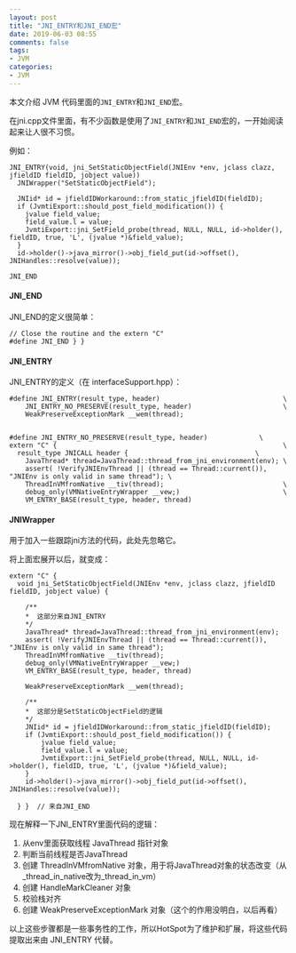 ```yaml
---
layout: post
title: "JNI_ENTRY和JNI_END宏"
date: 2019-06-03 08:55
comments: false
tags: 
- JVM
categories:	
- JVM
---
```


本文介绍 JVM 代码里面的`JNI_ENTRY`和`JNI_END`宏。
<!--more-->


在jni.cpp文件里面，有不少函数是使用了`JNI_ENTRY`和`JNI_END`宏的，一开始阅读起来让人很不习惯。

例如：

```
JNI_ENTRY(void, jni_SetStaticObjectField(JNIEnv *env, jclass clazz, jfieldID fieldID, jobject value))
  JNIWrapper("SetStaticObjectField");
 
  JNIid* id = jfieldIDWorkaround::from_static_jfieldID(fieldID);
  if (JvmtiExport::should_post_field_modification()) {
    jvalue field_value;
    field_value.l = value;
    JvmtiExport::jni_SetField_probe(thread, NULL, NULL, id->holder(), fieldID, true, 'L', (jvalue *)&field_value);
  }
  id->holder()->java_mirror()->obj_field_put(id->offset(), JNIHandles::resolve(value));
 
JNI_END
```


#### JNI_END
JNI_END的定义很简单：
```
// Close the routine and the extern "C"
#define JNI_END } }
```


#### JNI_ENTRY

JNI_ENTRY的定义（在 interfaceSupport.hpp）：
```
#define JNI_ENTRY(result_type, header)                               \
    JNI_ENTRY_NO_PRESERVE(result_type, header)                       \
    WeakPreserveExceptionMark __wem(thread);
    
    
#define JNI_ENTRY_NO_PRESERVE(result_type, header)             \
extern "C" {                                                         \
  result_type JNICALL header {                                \
    JavaThread* thread=JavaThread::thread_from_jni_environment(env); \
    assert( !VerifyJNIEnvThread || (thread == Thread::current()), "JNIEnv is only valid in same thread"); \
    ThreadInVMfromNative __tiv(thread);                              \
    debug_only(VMNativeEntryWrapper __vew;)                          \
    VM_ENTRY_BASE(result_type, header, thread)    
```

#### JNIWrapper
用于加入一些跟踪jni方法的代码，此处先忽略它。



将上面宏展开以后，就变成：

```
extern "C" { 
  void jni_SetStaticObjectField(JNIEnv *env, jclass clazz, jfieldID fieldID, jobject value) {
      
    /**
    *  这部分来自JNI_ENTRY
    */
    JavaThread* thread=JavaThread::thread_from_jni_environment(env);
    assert( !VerifyJNIEnvThread || (thread == Thread::current()), "JNIEnv is only valid in same thread");
    ThreadInVMfromNative __tiv(thread);
    debug_only(VMNativeEntryWrapper __vew;) 
    VM_ENTRY_BASE(result_type, header, thread)
      
    WeakPreserveExceptionMark __wem(thread);
      
    /**
    *  这部分是SetStaticObjectField的逻辑
    */
    JNIid* id = jfieldIDWorkaround::from_static_jfieldID(fieldID);
    if (JvmtiExport::should_post_field_modification()) {
        jvalue field_value;
        field_value.l = value;
        JvmtiExport::jni_SetField_probe(thread, NULL, NULL, id->holder(), fieldID, true, 'L', (jvalue *)&field_value);
    }
    id->holder()->java_mirror()->obj_field_put(id->offset(), JNIHandles::resolve(value));
    
  } }  // 来自JNI_END
```

现在解释一下JNI_ENTRY里面代码的逻辑：
1. 从env里面获取线程 JavaThread 指针对象
2. 判断当前线程是否JavaThread
3. 创建 ThreadInVMfromNative 对象，用于将JavaThread对象的状态改变（从_thread_in_native改为_thread_in_vm）
4. 创建 HandleMarkCleaner 对象
5. 校验栈对齐
6. 创建 WeakPreserveExceptionMark 对象（这个的作用没明白，以后再看）


以上这些步骤都是一些事务性的工作，所以HotSpot为了维护和扩展，将这些代码提取出来由 JNI_ENTRY 代替。






